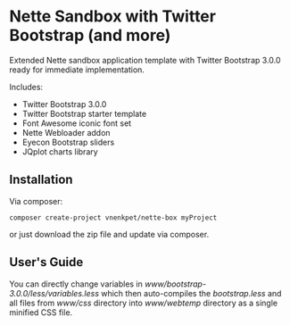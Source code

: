 Nette Sandbox with Twitter Bootstrap (and more)
===============================================

Extended Nette sandbox application template with Twitter Bootstrap 3.0.0 ready for immediate implementation.

Includes:

- Twitter Bootstrap 3.0.0
- Twitter Bootstrap starter template
- Font Awesome iconic font set
- Nette Webloader addon
- Eyecon Bootstrap sliders
- JQplot charts library



Installation
------------

Via composer:

```
composer create-project vnenkpet/nette-box myProject
```

or just download the zip file and update via composer.

User's Guide
------------

You can directly change variables in _www/bootstrap-3.0.0/less/variables.less_ which then auto-compiles the _bootstrap.less_ and all files from _www/css_ directory into _www/webtemp_ directory as a single minified CSS file.
